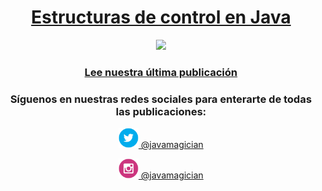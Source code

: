 <a href="https://javamagician.com/basicos/java-estructuras-control/">
  <h1 align="center">Estructuras de control en Java</h1>
</a>
<p align="center">
  <a href="https://javamagician.com/basicos/java-estructuras-control/">
    <img src="https://javamagician.com/content/images/2023/09/java-estructuras-control_600x750.png" height="360"/>
  </a>
</p>
<h3 align="center">
  <a href="https://javamagician.com/basicos/java-estructuras-control/">Lee nuestra última publicación</a>
</h3>


<h3 align="center">Síguenos en nuestras redes sociales para enterarte de todas las publicaciones:</h3>

<p align="center">
  <a href="https://twitter.com/javamagician">
    <img src="https://github.com/javamagiciancom/javamagiciancom/blob/main/twitter.svg" height="32" /> @javamagician
  </a>
</p>
<p align="center">
  <a href="https://instagram.com/javamagician">
    <img src="https://github.com/javamagiciancom/javamagiciancom/blob/main/instagram.svg" height="32" /> @javamagician
  </a>
</p>
